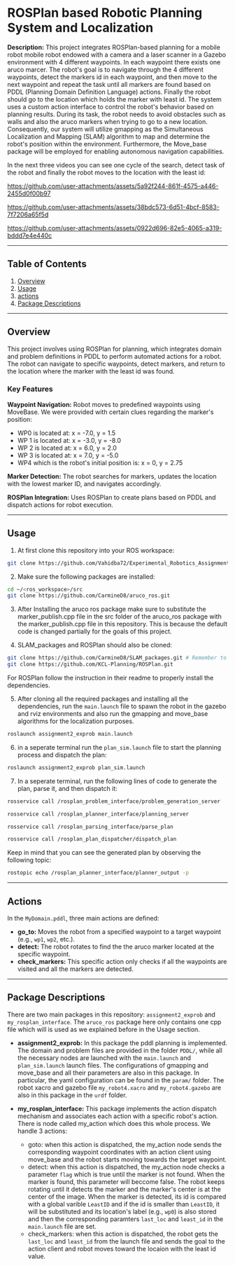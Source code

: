 # ROSPlan based Robotic Planning System and Localization 


<p><strong>Description:</strong> This project integrates ROSPlan-based planning for a mobile robot  mobile robot endowed with a camera and a laser scanner in a Gazebo environment with 4 different waypoints. In each waypoint there exists one aruco marcer. The robot's goal is to navigate through the 4 different waypoints, detect the markers id in each waypoint, and then move to the next waypoint and repeat the task until all markers are found based on PDDL (Planning Domain Definition Language) actions. Finally the robot should go to the location which holds the marker with least id. The system uses a custom action interface to control the robot's behavior based on planning results. During its task, the robot needs to avoid obstacles such as walls and also the aruco markers when trying to go to a new location. Consequently, our system will utilize gmapping as the Simultaneous Localization and Mapping (SLAM) algorithm to map and determine the robot's position within the environment. Furthermore, the Move_base package will be employed for enabling autonomous navigation capabilities. </p>

In the next three videos you can see one cycle of the search, detect task of the robot and finally the robot moves to the location with the least id:

https://github.com/user-attachments/assets/5a92f244-861f-4575-a446-2455d0f00b97


https://github.com/user-attachments/assets/38bdc573-6d51-4bcf-8583-7f7206a65f5d

https://github.com/user-attachments/assets/0922d696-82e5-4065-a319-bddd7e4e440c


---
## Table of Contents

1. [Overview](#overview)
2. [Usage](#usage)
3. [actions](#actions)
4. [Package Descriptions](#package-descriptions)
 

---

## Overview
This project involves using ROSPlan for planning, which integrates domain and problem definitions in PDDL to perform automated actions for a robot. The robot can navigate to specific waypoints, detect markers, and return to the location where the marker with the least id was found.

### Key Features

**Waypoint Navigation:** Robot moves to predefined waypoints using MoveBase. We were provided with certain clues regarding the marker's position:
- WP0 is located at: x = -7.0, y = 1.5
- WP 1 is located at: x = -3.0, y = -8.0
- WP 2 is located at: x = 6.0, y = 2.0
- WP 3 is located at: x = 7.0, y = -5.0
- WP4 which is the robot's initial position is: x = 0, y = 2.75
  
**Marker Detection:** The robot searches for markers, updates the location with the lowest marker ID, and navigates accordingly.

**ROSPlan Integration:** Uses ROSPlan to create plans based on PDDL and dispatch actions for robot execution.

---

## Usage

1. At first clone this repository into your ROS workspace:

```bash
git clone https://github.com/Vahidba72/Experimental_Robotics_Assignment_2
```
2. Make sure the following packages are installed:

```bash
cd ~/<ros_workspace>/src
git clone https://github.com/CarmineD8/aruco_ros.git
```
3. After Installing the aruco ros package make sure to substitute the marker_publish.cpp file in the src folder of the aruco_ros package with the marker_publish.cpp file in this repository. This is because the default code is changed partially for the goals of this project.

4. SLAM_packages and ROSPlan should also be cloned:

```bash
git clone https://github.com/CarmineD8/SLAM_packages.git # Remember to switch to noetic branch
git clone https://github.com/KCL-Planning/ROSPlan.git
```

For ROSPlan follow the instruction in their readme to properly install the dependencies.

5. After cloning all the required packages and installing all the dependencies, run the `main.launch` file to spawn the robot in the gazebo and rviz environments and also run the gmapping and move_base algorithms for the localization purposes.

```bash
roslaunch assignment2_exprob main.launch
```
6. in a seperate terminal run the `plan_sim.launch` file to start the planning process and dispatch the plan:


```bash
roslaunch assignment2_exprob plan_sim.launch
```

7. In a seperate terminal, run the following lines of code to generate the plan, parse it, and then dispatch it:


```bash
rosservice call /rosplan_problem_interface/problem_generation_server

rosservice call /rosplan_planner_interface/planning_server

rosservice call /rosplan_parsing_interface/parse_plan

rosservice call /rosplan_plan_dispatcher/dispatch_plan
```
Keep in mind that you can see the generated plan by observing the following topic:

```bash
rostopic echo /rosplan_planner_interface/planner_output -p
```

---

## Actions

In the `MyDomain.pddl`, three main actions are defined:

- **go_to:** Moves the robot from a specified waypoint to a target waypoint (e.g., `wp1`, `wp2`, etc.).
- **detect:** The robot rotates to find the the aruco marker located at the specific waypoint.
- **check_markers:** This specific action only checks if all the waypoints are visited and all the markers are detected. 

---

## Package Descriptions

There are two main packages in this repository: `assignment2_exprob` and `my_rosplan_interface`. The `aruco_ros` package here only contains one cpp file which will is used as we explained before in the Usage section.

- **assignment2_exprob:** In this package the pddl planning is implemented. The domain and problem files are provided in the folder `PDDL/`, while all the necessary nodes are launched with the `main.launch` and `plan_sim.launch` launch files. The configurations of gmapping and move_base and all their parameters are also in this package. In particular, the yaml configuration can be found in the `param/` folder. The robot xacro and gazebo file `my_robot4.xacro` and `my_robot4.gazebo` are also in this package in the `urdf` folder.

- **my_rosplan_interface:** This package implements the action dispatch mechanism and associates each action with a specific robot's action. There is node called my_action which does this whole process. We handle 3 actions:
  - goto: when this action is dispatched, the my_action node sends the corresponding waypoint coordinates with an action client using move_base and the robot starts moving towards the target waypoint.
  - detect: when this action is dispatched, the my_action node checks a parameter `flag` which is true until the marker is not found. When the marker is found, this parameter will beccome false. The robot keeps rotating until it detects the marker and the marker's center is at the center of the image. When the marker is detected, its id is compared with a global varible `LeastID` and if the id is smaller than `LeastID`, it will be substituted and its location's label (e.g., `wp0`) is also stored and then the corresponding paramters `last_loc` and `least_id` in the `main.launch` file are set.
  - check_markers: when this action is dispatched, the robot gets the `last_loc` and `least_id` from the launch file and sends the goal to the action client and robot moves toward the locaion with the least id value. 
